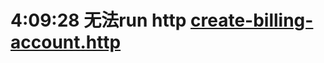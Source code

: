 # 4:09:28 无法run http [create-billing-account.http](../grpc-requests/billing-service/create-billing-account.http)
